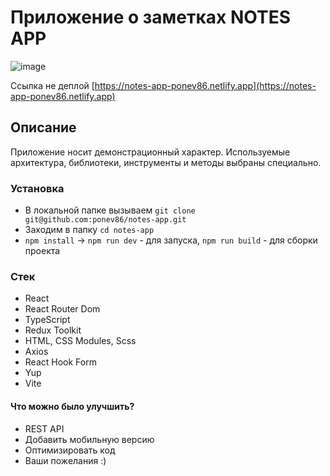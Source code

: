 # Приложение о заметках NOTES APP

![image](https://d33wubrfki0l68.cloudfront.net/67597f544982c40008f7e218/screenshot_2024-12-11-12-03-20-0000.webp)

Ccылка не деплой [https://notes-app-ponev86.netlify.app](https://notes-app-ponev86.netlify.app)

## Описание

Приложение носит демонстрационный характер. Используемые архитектура, библиотеки, инструменты и методы выбраны специально.

### Установка

- В локальной папке вызываем `git clone git@github.com:ponev86/notes-app.git`
- Заходим в папку `cd notes-app`
- `npm install` -> `npm run dev` - для запуска, `npm run build` - для сборки проекта

### Стек

- React
- React Router Dom
- TypeScript
- Redux Toolkit
- HTML, CSS Modules, Scss
- Axios
- React Hook Form
- Yup
- Vite

#### Что можно было улучшить?

- REST API
- Добавить мобильную версию
- Оптимизировать код
- Ваши пожелания :)
